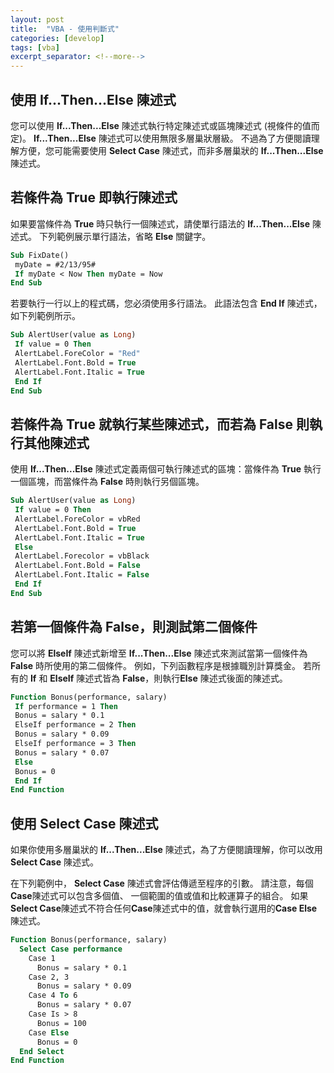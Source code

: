 ```yaml
---
layout: post
title:  "VBA - 使用判斷式"
categories: [develop]
tags: [vba]
excerpt_separator: <!--more-->
---
```


## 使用 If...Then...Else 陳述式

您可以使用 **If...Then...Else** 陳述式執行特定陳述式或區塊陳述式 (視條件的值而定)。 **If...Then...Else** 陳述式可以使用無限多層巢狀層級。
不過為了方便閱讀理解方便，您可能需要使用 **Select Case** 陳述式，而非多層巢狀的 **If...Then...Else** 陳述式。<!--more-->

## 若條件為 True 即執行陳述式

如果要當條件為 **True** 時只執行一個陳述式，請使單行語法的 **If...Then...Else** 陳述式。 下列範例展示單行語法，省略 **Else** 關鍵字。

```vb
Sub FixDate() 
 myDate = #2/13/95# 
 If myDate < Now Then myDate = Now 
End Sub
```

若要執行一行以上的程式碼，您必須使用多行語法。 此語法包含 **End If** 陳述式，如下列範例所示。

```vb
Sub AlertUser(value as Long) 
 If value = 0 Then 
 AlertLabel.ForeColor = "Red" 
 AlertLabel.Font.Bold = True 
 AlertLabel.Font.Italic = True 
 End If 
End Sub
```

## 若條件為 True 就執行某些陳述式，而若為 False 則執行其他陳述式

使用 **If...Then...Else** 陳述式定義兩個可執行陳述式的區塊：當條件為 **True** 執行一個區塊，而當條件為 **False** 時則執行另個區塊。

```vb
Sub AlertUser(value as Long) 
 If value = 0 Then 
 AlertLabel.ForeColor = vbRed 
 AlertLabel.Font.Bold = True 
 AlertLabel.Font.Italic = True 
 Else 
 AlertLabel.Forecolor = vbBlack 
 AlertLabel.Font.Bold = False 
 AlertLabel.Font.Italic = False 
 End If 
End Sub
```

## 若第一個條件為 False，則測試第二個條件

您可以將 **ElseIf** 陳述式新增至 **If...Then...Else** 陳述式來測試當第一個條件為 **False** 時所使用的第二個條件。 例如，下列函數程序是根據職別計算獎金。 若所有的 **If** 和 **ElseIf** 陳述式皆為 **False**，則執行**Else** 陳述式後面的陳述式。

```vb
Function Bonus(performance, salary) 
 If performance = 1 Then 
 Bonus = salary * 0.1 
 ElseIf performance = 2 Then 
 Bonus = salary * 0.09 
 ElseIf performance = 3 Then 
 Bonus = salary * 0.07 
 Else 
 Bonus = 0 
 End If 
End Function
```

## 使用 Select Case 陳述式

如果你使用多層巢狀的 **If...Then...Else** 陳述式，為了方便閱讀理解，你可以改用 **Select Case** 陳述式。

在下列範例中， **Select Case** 陳述式會評估傳遞至程序的引數。 請注意，每個**Case**陳述式可以包含多個值、 一個範圍的值或值和比較運算子的組合。 如果**Select Case**陳述式不符合任何**Case**陳述式中的值，就會執行選用的**Case Else**陳述式。

```vb
Function Bonus(performance, salary) 
  Select Case performance 
    Case 1 
      Bonus = salary * 0.1 
    Case 2, 3 
      Bonus = salary * 0.09 
    Case 4 To 6 
      Bonus = salary * 0.07 
    Case Is > 8 
      Bonus = 100 
    Case Else 
      Bonus = 0 
  End Select 
End Function 
```
